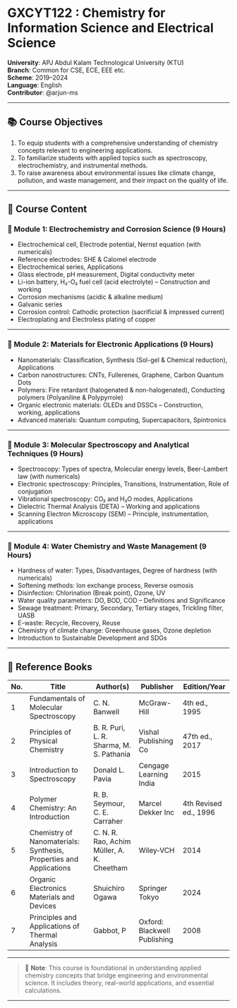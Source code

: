 # GXCYT122 : Chemistry for Information Science and Electrical Science  
**University**: APJ Abdul Kalam Technological University (KTU)  
**Branch**: Common for CSE, ECE, EEE etc.  
**Scheme**: 2019–2024  
**Language**: English  
**Contributor**: @arjun-ms  

---

## 📚 Course Objectives

1. To equip students with a comprehensive understanding of chemistry concepts relevant to engineering applications.  
2. To familiarize students with applied topics such as spectroscopy, electrochemistry, and instrumental methods.  
3. To raise awareness about environmental issues like climate change, pollution, and waste management, and their impact on the quality of life.

---

## 🧪 Course Content

### 🔹 Module 1: Electrochemistry and Corrosion Science (9 Hours)

- Electrochemical cell, Electrode potential, Nernst equation (with numericals)  
- Reference electrodes: SHE & Calomel electrode  
- Electrochemical series, Applications  
- Glass electrode, pH measurement, Digital conductivity meter  
- Li-ion battery, H₂-O₂ fuel cell (acid electrolyte) – Construction and working  
- Corrosion mechanisms (acidic & alkaline medium)  
- Galvanic series  
- Corrosion control: Cathodic protection (sacrificial & impressed current)  
- Electroplating and Electroless plating of copper  

---

### 🔹 Module 2: Materials for Electronic Applications (9 Hours)

- Nanomaterials: Classification, Synthesis (Sol-gel & Chemical reduction), Applications  
- Carbon nanostructures: CNTs, Fullerenes, Graphene, Carbon Quantum Dots  
- Polymers: Fire retardant (halogenated & non-halogenated), Conducting polymers (Polyaniline & Polypyrrole)  
- Organic electronic materials: OLEDs and DSSCs – Construction, working, applications  
- Advanced materials: Quantum computing, Supercapacitors, Spintronics  

---

### 🔹 Module 3: Molecular Spectroscopy and Analytical Techniques (9 Hours)

- Spectroscopy: Types of spectra, Molecular energy levels, Beer-Lambert law (with numericals)  
- Electronic spectroscopy: Principles, Transitions, Instrumentation, Role of conjugation  
- Vibrational spectroscopy: CO₂ and H₂O modes, Applications  
- Dielectric Thermal Analysis (DETA) – Working and applications  
- Scanning Electron Microscopy (SEM) – Principle, instrumentation, applications  

---

### 🔹 Module 4: Water Chemistry and Waste Management (9 Hours)

- Hardness of water: Types, Disadvantages, Degree of hardness (with numericals)  
- Softening methods: Ion exchange process, Reverse osmosis  
- Disinfection: Chlorination (Break point), Ozone, UV  
- Water quality parameters: DO, BOD, COD – Definitions and Significance  
- Sewage treatment: Primary, Secondary, Tertiary stages, Trickling filter, UASB  
- E-waste: Recycle, Recovery, Reuse  
- Chemistry of climate change: Greenhouse gases, Ozone depletion  
- Introduction to Sustainable Development and SDGs  

---

## 📖 Reference Books

| No. | Title | Author(s) | Publisher | Edition/Year |
|-----|-------|-----------|-----------|--------------|
| 1 | Fundamentals of Molecular Spectroscopy | C. N. Banwell | McGraw-Hill | 4th ed., 1995 |
| 2 | Principles of Physical Chemistry | B. R. Puri, L. R. Sharma, M. S. Pathania | Vishal Publishing Co | 47th ed., 2017 |
| 3 | Introduction to Spectroscopy | Donald L. Pavia | Cengage Learning India | 2015 |
| 4 | Polymer Chemistry: An Introduction | R. B. Seymour, C. E. Carraher | Marcel Dekker Inc | 4th Revised ed., 1996 |
| 5 | Chemistry of Nanomaterials: Synthesis, Properties and Applications | C. N. R. Rao, Achim Müller, A. K. Cheetham | Wiley‐VCH | 2014 |
| 6 | Organic Electronics Materials and Devices | Shuichiro Ogawa | Springer Tokyo | 2024 |
| 7 | Principles and Applications of Thermal Analysis | Gabbot, P | Oxford: Blackwell Publishing | 2008 |

---

> 🧠 **Note**: This course is foundational in understanding applied chemistry concepts that bridge engineering and environmental science. It includes theory, real-world applications, and essential calculations.

---




